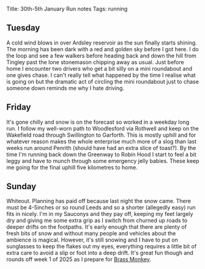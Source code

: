 Title: 30th-5th January Run notes
Tags: running

## Tuesday

A cold wind blows in over Ardsley reservoir as the sun finally starts shining. The morning has been dark with a red and
golden sky before I got here. I do the loop and see a few walkers before heading back and down the hill from Tingley past
the lone stonemason chipping away as usual. Just before home I encounter two drivers who get a bit silly on a mini roundabout
and one gives chase. I can't really tell what happened by the time I realise what is going on but the dramatic act of circling
the mini roundabout just to chase someone down reminds me why I hate driving.

## Friday

It's gone chilly and snow is on the forecast so worked in a weekday long run. I follow my well-worn path to Woodlesford via
Rothwell and keep on the Wakefield road through Swillington to Garforth. This is mostly uphill and for whatever reason
makes the whole enterprise much more of a slog than last weeks run around Penrith (should have had an extra slice of toast?).
By the time I'm running back down the Greenway to Robin Hood I start to feel a bit leggy and have to munch through some
emergency jelly babies. These keep me going for the final uphill five kilometres to home.

## Sunday

Whiteout. Planning has paid off because last night the snow came. There must be 4-5inches or so round Leeds and
so a shorter (allegedly easy) run fits in nicely. I'm in my Sauconys and they pay off, keeping my feet largely dry and
giving me some extra grip as I switch from churned up roads to deeper drifts on the footpaths. It's early enough
that there are plenty of fresh bits of snow and without many people and vehicles about the ambience is magical.
However, it's still snowing and I have to put on sunglasses to keep the flakes out my eyes, everything requires a little bit
of extra care to avoid a slip or foot into a deep drift. It's great fun though and rounds off week 1 of 2025 as I prepare
for [Brass Monkey](https://www.yorkknavesmireharriers.co.uk/brass-monkey/).
